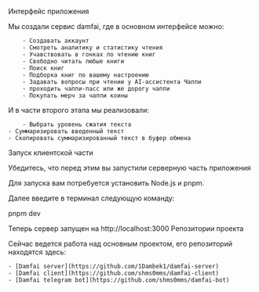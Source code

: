 Интерфейс приложения

Мы создали сервис damfai, где в основном интерфейсе можно:

		- Создавать аккаунт
		- Смотреть аналитику и статистику чтения
		- Учавствовать в гонках по чтению книг
		- Свободно читать любые книги
		- Поиск книг
		- Подборка книг по вашему настроению
		- Задавать вопросы при чтении у AI-ассистента Чаппи
		- проходить чаппи-пасс или же дорогу чаппи
		- Покупать мерч за чаппи коины
		
И в части второго этапа мы реализовали:

		- Выбрать уровень сжатия текста
    - Суммаризировать введенный текст
    - Скопировать суммаризированный текст в буфер обмена



Запуск клиентской части

Убедитесь, что перед этим вы запустили серверную часть приложения

Для запуска вам потребуется установить Node.js и pnpm.

Далее введите в терминал следующую команду:

pnpm dev

Теперь сервер запущен на http://localhost:3000
Репозитории проекта

Сейчас ведется работа над основным проектом, его репозиторий находятся здесь:

    - [Damfai server](https://github.com/1Dambek1/damfai-server)
    - [Damfai client](https://github.com/shms0mms/damfai-client)
    - [Damfai telegram bot](https://github.com/shms0mms/damfai-bot)
